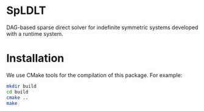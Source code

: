 # SpLDLT

DAG-based sparse direct solver for indefinite symmetric systems
developed with a runtime system.

# Installation 

We use CMake tools for the compilation of this package. For example:  

```bash
mkdir build
cd build
cmake ..
make
```


